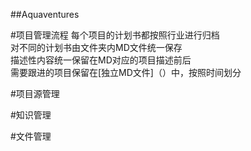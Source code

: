 ##Aquaventures

#项目管理流程
每个项目的计划书都按照行业进行归档  
对不同的计划书由文件夹内MD文件统一保存  
描述性内容统一保留在MD对应的项目描述前后  
需要跟进的项目保留在[独立MD文件]（）中，按照时间划分  

#项目源管理

#知识管理

#文件管理

